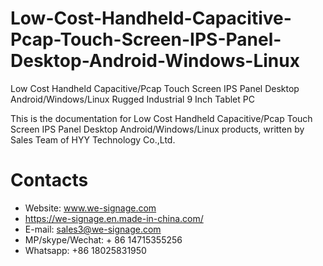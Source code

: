 # Low-Cost-Handheld-Capacitive-Pcap-Touch-Screen-IPS-Panel-Desktop-Android-Windows-Linux
Low Cost Handheld Capacitive/Pcap Touch Screen IPS Panel Desktop Android/Windows/Linux Rugged Industrial 9 Inch Tablet PC

This is the documentation for Low Cost Handheld Capacitive/Pcap Touch Screen IPS Panel Desktop Android/Windows/Linux products, written by Sales Team of HYY Technology Co.,Ltd.

# Contacts
- Website: www.we-signage.com
- https://we-signage.en.made-in-china.com/
- E-mail: sales3@we-signage.com
- MP/skype/Wechat: + 86 14715355256
- Whatsapp: +86 18025831950
